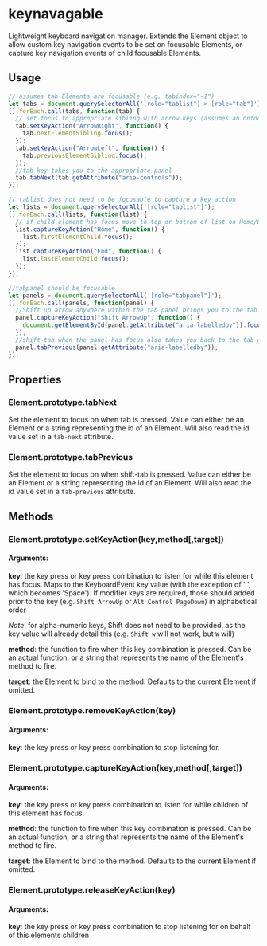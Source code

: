 # keynavagable

Lightweight keyboard navigation manager. Extends the Element object to allow
custom key navigation events to be set on focusable Elements, or capture
key navigation events of child focusable Elements.

## Usage

```js
// assumes tab Elements are focusable (e.g. tabindex="-1")
let tabs = document.querySelectorAll('[role="tablist"] > [role="tab"]');
[].forEach.call(tabs, function(tab) {
  // set focus to appropriate sibling with arrow keys (assumes an onfocus event listener)
  tab.setKeyAction("ArrowRight", function() {
    tab.nextElementSibling.focus();
  });
  tab.setKeyAction("ArrowLeft", function() {
    tab.previousElementSibling.focus();
  });
  //tab key takes you to the appropriate panel
  tab.tabNext(tab.getAttribute("aria-controls"));
});

// tablist does not need to be focusable to capture a key action
let lists = document.querySelectorAll('[role="tablist"]');
[].forEach.call(lists, function(list) {
  // if child element has focus move to top or bottom of list on Home/End
  list.captureKeyAction("Home", function() {
    list.firstElementChild.focus();
  });
  list.captureKeyAction("End", function() {
    list.lastElementChild.focus();
  });
});

//tabpanel should be focusable
let panels = document.querySelectorAll('[role="tabpanel"]');
[].forEach.call(panels, function(panel) {
  //Shift up arrow anywhere within the tab panel brings you to the tab element
  panel.captureKeyAction("Shift ArrowUp", function() {
    document.getElementById(panel.getAttribute("aria-labelledby")).focus();
  });
  //shift-tab when the panel has focus also takes you back to the tab element
  panel.tabPrevious(panel.getAttribute("aria-labelledby"));
});
```

## Properties

### Element.prototype.tabNext

Set the element to focus on when tab is pressed.
Value can either be an Element or a string representing the id of an Element. Will also read the id value set in a `tab-next` attribute.

### Element.prototype.tabPrevious

Set the element to focus on when shift-tab is pressed.
Value can either be an Element or a string representing the id of an Element. Will also read the id value set in a `tab-previous` attribute.

## Methods

### Element.prototype.setKeyAction(key,method[,target])

#### Arguments:

**key**: the key press or key press combination to listen for while this element has focus. Maps to the KeyboardEvent key value (with the exception of ' ', which becomes 'Space').
If modifier keys are required, those should added prior to the key (e.g. `Shift ArrowUp` or `Alt Control PageDown`) in alphabetical order

_Note_: for alpha-numeric keys, Shift does not need to be provided, as the key value will already detail this
(e.g. `Shift w` will not work, but `W` will)

**method**: the function to fire when this key combination is pressed. Can be an actual function, or a string that represents the name of the Element's method to fire.

**target**: the Element to bind to the method. Defaults to the current Element if omitted.

### Element.prototype.removeKeyAction(key)

#### Arguments:

**key**: the key press or key press combination to stop listening for.

### Element.prototype.captureKeyAction(key,method[,target])

#### Arguments:

**key**: the key press or key press combination to listen for while children of this element has focus.

**method**: the function to fire when this key combination is pressed. Can be an actual function, or a string that represents the name of the Element's method to fire.

**target**: the Element to bind to the method. Defaults to the current Element if omitted.

### Element.prototype.releaseKeyAction(key)

#### Arguments:

**key**: the key press or key press combination to stop listening for on behalf of this elements children
